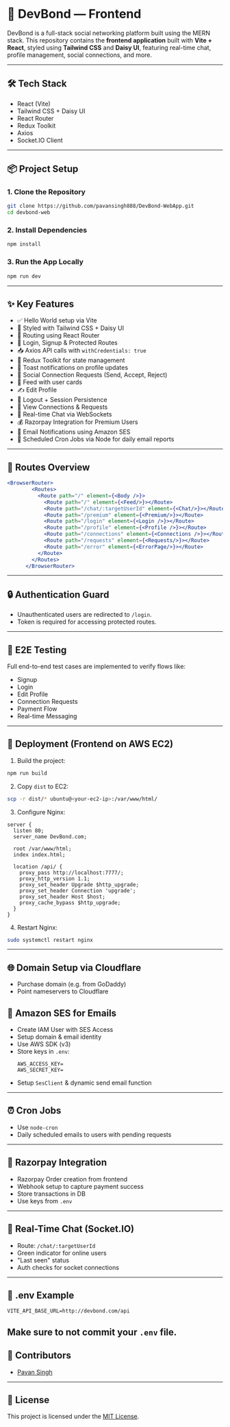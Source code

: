 # 🚀 DevBond — Frontend

DevBond is a full-stack social networking platform built using the MERN stack. This repository contains the **frontend application** built with **Vite + React**, styled using **Tailwind CSS** and **Daisy UI**, featuring real-time chat, profile management, social connections, and more.

---

## 🛠️ Tech Stack

- React (Vite)
- Tailwind CSS + Daisy UI
- React Router
- Redux Toolkit
- Axios
- Socket.IO Client

---

## 📦 Project Setup

### 1. Clone the Repository

```bash
git clone https://github.com/pavansingh888/DevBond-WebApp.git
cd devbond-web
```

### 2. Install Dependencies

```bash
npm install
```

### 3. Run the App Locally

```bash
npm run dev
```

---

## ✨ Key Features

- ✅ Hello World setup via Vite
- 🎨 Styled with Tailwind CSS + Daisy UI
- 🧭 Routing using React Router
- 🔐 Login, Signup & Protected Routes
- 📥 Axios API calls with `withCredentials: true`
- 🔄 Redux Toolkit for state management
- 🔔 Toast notifications on profile updates
- 🤝 Social Connection Requests (Send, Accept, Reject)
- 🧾 Feed with user cards
- ✍️ Edit Profile
- 🔄 Logout + Session Persistence
- 🔗 View Connections & Requests
- 💬 Real-time Chat via WebSockets
- 💰 Razorpay Integration for Premium Users
- 📧 Email Notifications using Amazon SES
- 📆 Scheduled Cron Jobs via Node for daily email reports

---

## 🧭 Routes Overview

```jsx
<BrowserRouter>
        <Routes>
          <Route path="/" element={<Body />}>
            <Route path="/" element={<Feed/>}></Route>
            <Route path="/chat/:targetUserId" element={<Chat/>}></Route>
            <Route path="/premium" element={<Premium/>}></Route>
            <Route path="/login" element={<Login />}></Route>
            <Route path="/profile" element={<Profile />}></Route>
            <Route path="/connections" element={<Connections />}></Route>
            <Route path="/requests" element={<Requests/>}></Route>
            <Route path="/error" element={<ErrorPage/>}></Route>
          </Route>
        </Routes>
      </BrowserRouter>
```

---

## 🔒 Authentication Guard

- Unauthenticated users are redirected to `/login`.
- Token is required for accessing protected routes.

---

## 🧪 E2E Testing

Full end-to-end test cases are implemented to verify flows like:

- Signup
- Login
- Edit Profile
- Connection Requests
- Payment Flow
- Real-time Messaging

---

## 🚀 Deployment (Frontend on AWS EC2)

1. Build the project:

```bash
npm run build
```

2. Copy `dist` to EC2:

```bash
scp -r dist/* ubuntu@<your-ec2-ip>:/var/www/html/
```

3. Configure Nginx:

```nginx
server {
  listen 80;
  server_name DevBond.com;

  root /var/www/html;
  index index.html;

  location /api/ {
    proxy_pass http://localhost:7777/;
    proxy_http_version 1.1;
    proxy_set_header Upgrade $http_upgrade;
    proxy_set_header Connection 'upgrade';
    proxy_set_header Host $host;
    proxy_cache_bypass $http_upgrade;
  }
}
```

4. Restart Nginx:

```bash
sudo systemctl restart nginx
```

---

## 🌐 Domain Setup via Cloudflare

- Purchase domain (e.g. from GoDaddy)
- Point nameservers to Cloudflare

## 📧 Amazon SES for Emails

- Create IAM User with SES Access
- Setup domain & email identity
- Use AWS SDK (v3)
- Store keys in `.env`:
  ```
  AWS_ACCESS_KEY=
  AWS_SECRET_KEY=
  ```
- Setup `SesClient` & dynamic send email function

---

## ⏰ Cron Jobs

- Use `node-cron` 
- Daily scheduled emails to users with pending requests

---

## 💸 Razorpay Integration

- Razorpay Order creation from frontend
- Webhook setup to capture payment success
- Store transactions in DB
- Use keys from `.env`

---

## 💬 Real-Time Chat (Socket.IO)

- Route: `/chat/:targetUserId`
- Green indicator for online users
- "Last seen" status
- Auth checks for socket connections

---

## 📁 .env Example

```env
VITE_API_BASE_URL=http://devbond.com/api
```

Make sure to **not commit** your `.env` file.
---

## 🙌 Contributors

- [Pavan Singh](https://github.com/pavansingh888)

---

## 📄 License

This project is licensed under the [MIT License](LICENSE).
